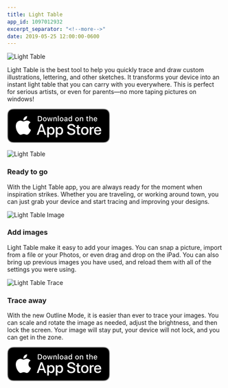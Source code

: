 ```yaml
---
title: Light Table
app_id: 1097012932
excerpt_separator: "<!--more-->"
date: 2019-05-25 12:00:00-0600
---
```


![Light Table](https://media.bsn.design/data/light-table/icon.png)

Light Table is the best tool to help you quickly trace and draw custom illustrations, lettering, and other sketches. It transforms your device into an instant light table that you can carry with you everywhere. This is perfect for serious artists, or even for parents—no more taping pictures on windows!

[![Download](https://raw.githubusercontent.com/benjaminsnorris/media.bsn.design/gh-pages/images/app-store-badge.svg)](https://itunes.apple.com/us/app/portable-light-table/id1097012932?mt=8&at=1010lqCX)

<!--more-->

![Light Table](https://media.bsn.design/images/light-table/Light-Table.png)

### Ready to go
With the Light Table app, you are always ready for the moment when inspiration strikes. Whether you are traveling, or working around town, you can just grab your device and start tracing and improving your designs.

![Light Table Image](https://media.bsn.design/images/light-table/Image.png)

### Add images
Light Table make it easy to add your images. You can snap a picture, import from a file or your Photos, or even drag and drop on the iPad. You can also bring up previous images you have used, and reload them with all of the settings you were using.

![Light Table Trace](https://media.bsn.design/images/light-table/Trace.png)

### Trace away
With the new Outline Mode, it is easier than ever to trace your images. You can scale and rotate the image as needed, adjust the brightness, and then lock the screen. Your image will stay put, your device will not lock, and you can get in the zone.

[![Download](https://raw.githubusercontent.com/benjaminsnorris/media.bsn.design/gh-pages/images/app-store-badge.svg)](https://itunes.apple.com/us/app/portable-light-table/id1097012932?mt=8&at=1010lqCX)

